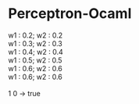 # Perceptron-Ocaml

w1 : 0.2; w2 : 0.2 <br>
w1 : 0.3; w2 : 0.3 <br>
w1 : 0.4; w2 : 0.4 <br>
w1 : 0.5; w2 : 0.5 <br>
w1 : 0.6; w2 : 0.6 <br>
w1 : 0.6; w2 : 0.6 <br>
 <br>
1 0 -> true

